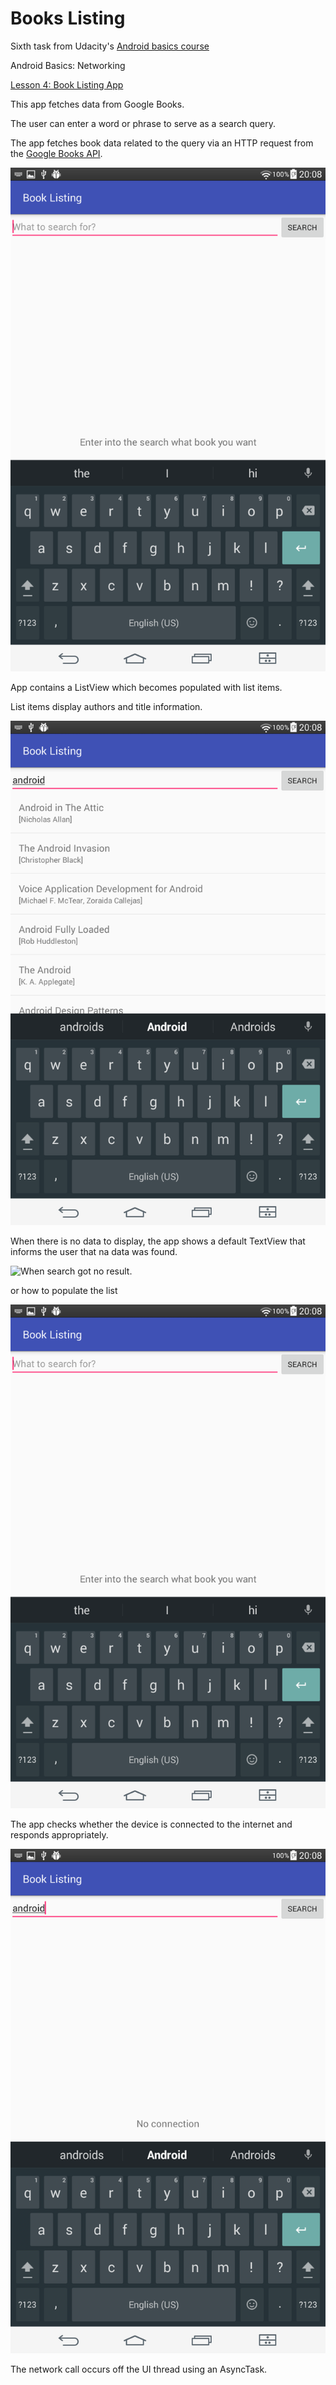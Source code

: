 # Books Listing

Sixth task from Udacity's [Android basics course](https://www.udacity.com/course/android-basics-nanodegree-by-google--nd803)

Android Basics: Networking

[Lesson 4: Book Listing App](https://review.udacity.com/#!/rubrics/164/view)

This app fetches data from Google Books.

The user can enter a word or phrase to serve as a search query. 

The app fetches book data related to the query via an HTTP request from the [Google Books API](https://developers.google.com/books/docs/overview).

![When you open this application it looks like this.](docs/screenshot_empty_search.png)

App contains a ListView which becomes populated with list items.

List items display authors and title information.

![This how search result looks like.](docs/screenshot_search.png)

When there is no data to display, the app shows a default TextView that informs the user that na data was found.

![When search got no result.](docs/screenshot_no_books.png)

or how to populate the list

![If User tries to search with empty input.](docs/screenshot_empty_search.png)

The app checks whether the device is connected to the internet and responds appropriately.

![When user got no connection.](docs/screenshot_no_connection.png)

The network call occurs off the UI thread using an AsyncTask.